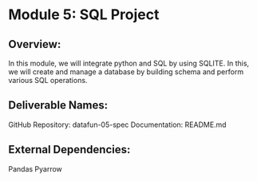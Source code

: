 # Module 5: SQL Project
## Overview: 
In this module, we will integrate python and SQL by using SQLITE. In this, we will create and manage a database by building schema and perform various SQL operations. 

## Deliverable Names:
GitHub Repository: datafun-05-spec
Documentation: README.md

## External Dependencies:
Pandas
Pyarrow
